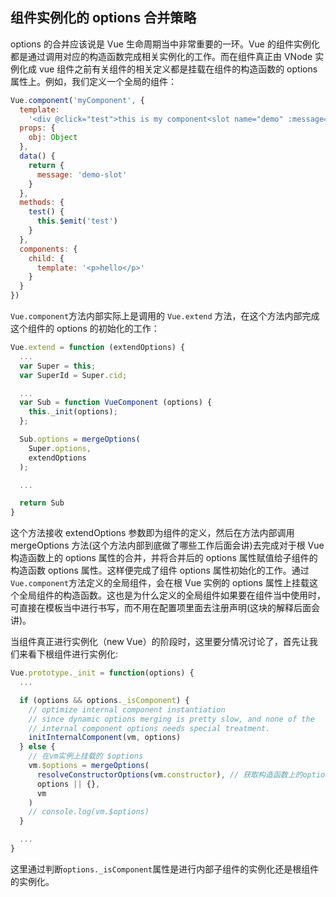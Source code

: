 ## 组件实例化的 options 合并策略

options 的合并应该说是 Vue 生命周期当中非常重要的一环。Vue 的组件实例化都是通过调用对应的构造函数完成相关实例化的工作。而在组件真正由 VNode 实例化成 vue 组件之前有关组件的相关定义都是挂载在组件的构造函数的 options 属性上。例如，我们定义一个全局的组件：

```javascript
Vue.component('myComponent', {
  template:
    '<div @click="test">this is my component<slot name="demo" :message="message"></slot></div>',
  props: {
    obj: Object
  },
  data() {
    return {
      message: 'demo-slot'
    }
  },
  methods: {
    test() {
      this.$emit('test')
    }
  },
  components: {
    child: {
      template: '<p>hello</p>'
    }
  }
})
```

`Vue.component`方法内部实际上是调用的 `Vue.extend` 方法，在这个方法内部完成这个组件的 options 的初始化的工作：

```javascript
Vue.extend = function (extendOptions) {
  ...
  var Super = this;
  var SuperId = Super.cid;

  ...
  var Sub = function VueComponent (options) {
    this._init(options);
  };

  Sub.options = mergeOptions(
    Super.options,
    extendOptions
  );

  ...

  return Sub
}
```

这个方法接收 extendOptions 参数即为组件的定义，然后在方法内部调用 mergeOptions 方法(这个方法内部到底做了哪些工作后面会讲)去完成对于根 Vue 构造函数上的 options 属性的合并，并将合并后的 options 属性赋值给子组件的构造函数 options 属性。这样便完成了组件 options 属性初始化的工作。通过`Vue.component`方法定义的全局组件，会在根 Vue 实例的 options 属性上挂载这个全局组件的构造函数。这也是为什么定义的全局组件如果要在组件当中使用时，可直接在模板当中进行书写，而不用在配置项里面去注册声明(这块的解释后面会讲)。

当组件真正进行实例化（new Vue）的阶段时，这里要分情况讨论了，首先让我们来看下根组件进行实例化:

```javascript
Vue.prototype._init = function(options) {
  ...

  if (options && options._isComponent) {
    // optimize internal component instantiation
    // since dynamic options merging is pretty slow, and none of the
    // internal component options needs special treatment.
    initInternalComponent(vm, options)
  } else {
    // 在vm实例上挂载的 $options
    vm.$options = mergeOptions(
      resolveConstructorOptions(vm.constructor), // 获取构造函数上的options
      options || {},
      vm
    )
    // console.log(vm.$options)
  }

  ...
}
```

这里通过判断`options._isComponent`属性是进行内部子组件的实例化还是根组件的实例化。


